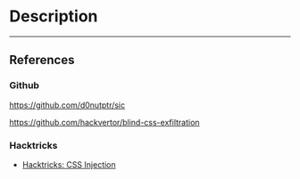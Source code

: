 # Description

---
## References

### Github

https://github.com/d0nutptr/sic

https://github.com/hackvertor/blind-css-exfiltration

### Hacktricks

- [Hacktricks: CSS Injection](https://book.hacktricks.wiki/en/pentesting-web/xs-search/css-injection/index.html)